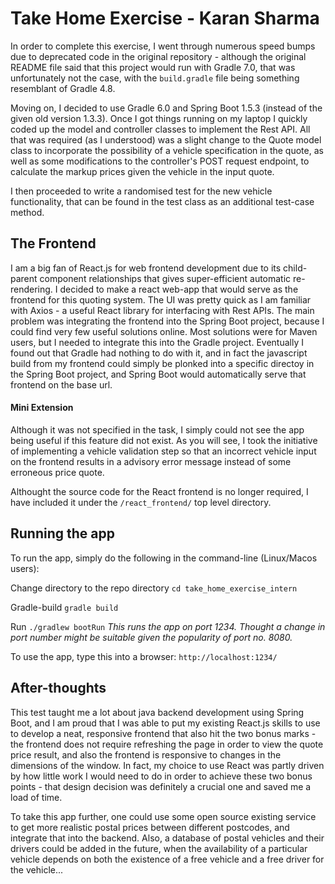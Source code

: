 # Take Home Exercise - Karan Sharma

In order to complete this exercise, I went through numerous speed bumps due to deprecated code in the original repository - although the original README file said that this project would run with Gradle 7.0, that was unfortunately not the case, with the `build.gradle` file being something resemblant of Gradle 4.8.

Moving on, I decided to use Gradle 6.0 and Spring Boot 1.5.3 (instead of the given old version 1.3.3). Once I got things running on my laptop I quickly coded up the model and controller classes to implement the Rest API. All that was required (as I understood) was a slight change to the Quote model class to incorporate the possibility of a vehicle specification in the quote, as well as some modifications to the controller's POST request endpoint, to calculate the markup prices given the vehicle in the input quote.

I then proceeded to write a randomised test for the new vehicle functionality, that can be found in the test class as an additional test-case method.

## The Frontend

I am a big fan of React.js for web frontend development due to its child-parent component relationships that gives super-efficient automatic re-rendering. I decided to make a react web-app that would serve as the frontend for this quoting system. The UI was pretty quick as I am familiar with Axios - a useful React library for interfacing with Rest APIs. The main problem was integrating the frontend into the Spring Boot project, because I could find very few useful solutions online. Most solutions were for Maven users, but I needed to integrate this into the Gradle project. Eventually I found out that Gradle had nothing to do with it, and in fact the javascript build from my frontend could simply be plonked into a specific directoy in the Spring Boot project, and Spring Boot would automatically serve that frontend on the base url.

#### Mini Extension

Although it was not specified in the task, I simply could not see the app being useful if this feature did not exist. As you will see, I took the initiative of implementing a vehicle validation step so that an incorrect vehicle input on the frontend results in a advisory error message instead of some erroneous price quote.


Althought the source code for the React frontend is no longer required, I have included it under the `/react_frontend/` top level directory.

## Running the app

To run the app, simply do the following in the command-line (Linux/Macos users):

Change directory to the repo directory
`cd take_home_exercise_intern`

Gradle-build
`gradle build`

Run
`./gradlew bootRun`
_This runs the app on port 1234. Thought a change in port number might be suitable given the popularity of port no. 8080._

To use the app, type this into a browser:
`http://localhost:1234/`

## After-thoughts

This test taught me a lot about java backend development using Spring Boot, and I am proud that I was able to put my existing React.js skills to use to develop a neat, responsive frontend that also hit the two bonus marks - the frontend does not require refreshing the page in order to view the quote price result, and also the frontend is responsive to changes in the dimensions of the window. In fact, my choice to use React was partly driven by how little work I would need to do in order to achieve these two bonus points - that design decision was definitely a crucial one and saved me a load of time.

To take this app further, one could use some open source existing service to get more realistic postal prices between different postcodes, and integrate that into the backend. Also, a database of postal vehicles and their drivers could be added in the future, when the availability of a particular vehicle depends on both the existence of a free vehicle and a free driver for the vehicle...

